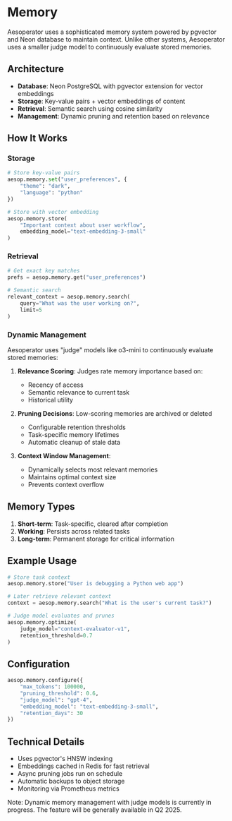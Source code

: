 # Memory

Aesoperator uses a sophisticated memory system powered by pgvector and Neon database to maintain context. Unlike other systems, Aesoperator uses a smaller judge model to continuously evaluate stored memories.

## Architecture

- **Database**: Neon PostgreSQL with pgvector extension for vector embeddings
- **Storage**: Key-value pairs + vector embeddings of content
- **Retrieval**: Semantic search using cosine similarity
- **Management**: Dynamic pruning and retention based on relevance

## How It Works

### Storage
```python
# Store key-value pairs
aesop.memory.set("user_preferences", {
    "theme": "dark",
    "language": "python"
})

# Store with vector embedding
aesop.memory.store(
    "Important context about user workflow",
    embedding_model="text-embedding-3-small"
)
```

### Retrieval
```python
# Get exact key matches
prefs = aesop.memory.get("user_preferences")

# Semantic search
relevant_context = aesop.memory.search(
    query="What was the user working on?",
    limit=5
)
```

### Dynamic Management

Aesoperator uses "judge" models like o3-mini to continuously evaluate stored memories:

1. **Relevance Scoring**: Judges rate memory importance based on:
   - Recency of access
   - Semantic relevance to current task
   - Historical utility

2. **Pruning Decisions**: Low-scoring memories are archived or deleted
   - Configurable retention thresholds
   - Task-specific memory lifetimes
   - Automatic cleanup of stale data

3. **Context Window Management**: 
   - Dynamically selects most relevant memories
   - Maintains optimal context size
   - Prevents context overflow

## Memory Types

1. **Short-term**: Task-specific, cleared after completion
2. **Working**: Persists across related tasks
3. **Long-term**: Permanent storage for critical information

## Example Usage

```python
# Store task context
aesop.memory.store("User is debugging a Python web app")

# Later retrieve relevant context
context = aesop.memory.search("What is the user's current task?")

# Judge model evaluates and prunes
aesop.memory.optimize(
    judge_model="context-evaluator-v1",
    retention_threshold=0.7
)
```

## Configuration

```python
aesop.memory.configure({
    "max_tokens": 100000,
    "pruning_threshold": 0.6,
    "judge_model": "gpt-4",
    "embedding_model": "text-embedding-3-small",
    "retention_days": 30
})
```

## Technical Details

- Uses pgvector's HNSW indexing
- Embeddings cached in Redis for fast retrieval
- Async pruning jobs run on schedule
- Automatic backups to object storage
- Monitoring via Prometheus metrics

Note: Dynamic memory management with judge models is currently in progress. The feature will be generally available in Q2 2025.
